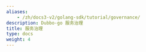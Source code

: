 ```yaml
---
aliases:
    - /zh/docs3-v2/golang-sdk/tutorial/governance/
description: Dubbo-go 服务治理
title: 服务治理
type: docs
weight: 4
---
```

